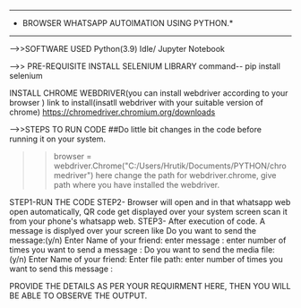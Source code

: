 *********************************************
* BROWSER WHATSAPP AUTOIMATION USING PYTHON.*
********************************************* 

-->>SOFTWARE USED
Python(3.9) Idle/ Jupyter Notebook

-->> PRE-REQUISITE 
INSTALL SELENIUM LIBRARY
command-- pip install selenium

INSTALL CHROME WEBDRIVER(you can install webdriver according to your browser )
link to install(insatll webdriver with your suitable version of chrome)
https://chromedriver.chromium.org/downloads

-->>STEPS TO RUN CODE
##Do little bit changes in the code before running it on your system.
>>browser = webdriver.Chrome("C:/Users/Hrutik/Documents/PYTHON/chromedriver")
here change the path for webdriver.chrome, give path where you have installed the webdriver.

STEP1-RUN THE CODE
STEP2- Browser will open and in that whatsapp web open automatically, QR code get displayed over your system screen scan it from your phone's whatsapp web.
STEP3- After execution of code. A message is displyed over your screen like 
Do you want to send the message:(y/n) 
Enter Name of your friend:
enter message : 
enter number of times you want to send a message : 
Do you want to send the media file: (y/n) 
Enter Name of your friend: 
Enter file path: 
enter number of times you want to send this message : 

PROVIDE THE DETAILS AS PER YOUR REQUIRMENT HERE, THEN YOU WILL BE ABLE TO OBSERVE THE OUTPUT.



